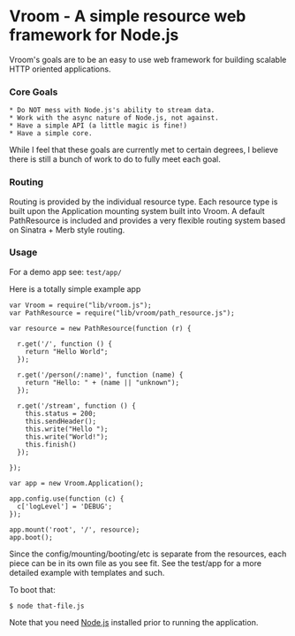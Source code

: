 Vroom - A simple resource web framework for Node.js
===================================================

Vroom's goals are to be an easy to use web framework
for building scalable HTTP oriented applications.


### Core Goals

    * Do NOT mess with Node.js's ability to stream data.
    * Work with the async nature of Node.js, not against.
    * Have a simple API (a little magic is fine!)
    * Have a simple core.

While I feel that these goals are currently met to certain
degrees, I believe there is still a bunch of work to do to
fully meet each goal.


### Routing

Routing is provided by the individual resource type. Each resource
type is built upon the Application mounting system built into
Vroom. A default PathResource is included and provides a very
flexible routing system based on Sinatra + Merb style routing.


### Usage

For a demo app see: `test/app/`

Here is a totally simple example app

    var Vroom = require("lib/vroom.js");
    var PathResource = require("lib/vroom/path_resource.js");

    var resource = new PathResource(function (r) {

      r.get('/', function () {
        return "Hello World";
      });

      r.get('/person(/:name)', function (name) {
        return "Hello: " + (name || "unknown");
      });

      r.get('/stream', function () {
        this.status = 200;
        this.sendHeader();
        this.write("Hello ");
        this.write("World!");
        this.finish()
      });

    });

    var app = new Vroom.Application();

    app.config.use(function (c) {
      c['logLevel'] = 'DEBUG';
    });

    app.mount('root', '/', resource);
    app.boot();

Since the config/mounting/booting/etc is separate from the
resources, each piece can be in its own file as you see fit.
See the test/app for a more detailed example with templates
and such.

To boot that:

    $ node that-file.js

Note that you need [Node.js](http://tinyclouds.org/node/) installed
prior to running the application.

